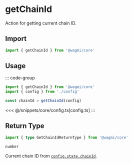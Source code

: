 # getChainId

Action for getting current chain ID.

## Import

```ts
import { getChainId } from '@wagmi/core'
```

## Usage

::: code-group
```ts [index.ts]
import { getChainId } from '@wagmi/core'
import { config } from './config'

const chainId = getChainId(config)
```
<<< @/snippets/core/config.ts[config.ts]
:::

## Return Type

```ts
import { type GetChainIdReturnType } from '@wagmi/core'
```

`number`

Current chain ID from [`config.state.chainId`](/core/api/createConfig#chainid).
